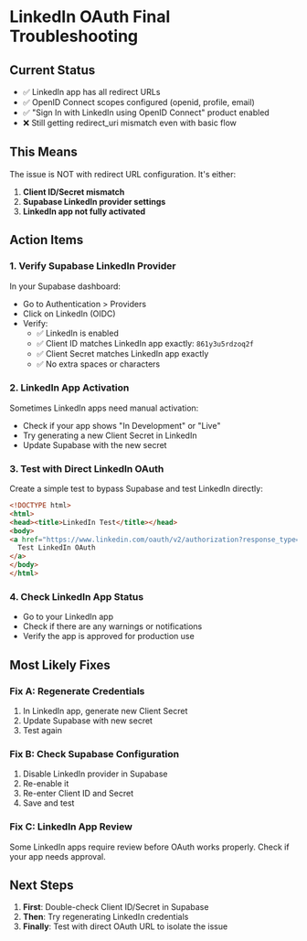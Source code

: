# LinkedIn OAuth Final Troubleshooting

## Current Status
- ✅ LinkedIn app has all redirect URLs
- ✅ OpenID Connect scopes configured (openid, profile, email)
- ✅ "Sign In with LinkedIn using OpenID Connect" product enabled
- ❌ Still getting redirect_uri mismatch even with basic flow

## This Means
The issue is NOT with redirect URL configuration. It's either:
1. **Client ID/Secret mismatch**
2. **Supabase LinkedIn provider settings**
3. **LinkedIn app not fully activated**

## Action Items

### 1. Verify Supabase LinkedIn Provider
In your Supabase dashboard:
- Go to Authentication > Providers
- Click on LinkedIn (OIDC)
- Verify:
  - ✅ LinkedIn is enabled
  - ✅ Client ID matches LinkedIn app exactly: `861y3u5rdzoq2f`
  - ✅ Client Secret matches LinkedIn app exactly
  - ✅ No extra spaces or characters

### 2. LinkedIn App Activation
Sometimes LinkedIn apps need manual activation:
- Check if your app shows "In Development" or "Live"
- Try generating a new Client Secret in LinkedIn
- Update Supabase with the new secret

### 3. Test with Direct LinkedIn OAuth
Create a simple test to bypass Supabase and test LinkedIn directly:

```html
<!DOCTYPE html>
<html>
<head><title>LinkedIn Test</title></head>
<body>
<a href="https://www.linkedin.com/oauth/v2/authorization?response_type=code&client_id=861y3u5rdzoq2f&redirect_uri=https://wqoiedzibfptxfsatzgy.supabase.co/auth/v1/callback&scope=openid%20profile%20email">
  Test LinkedIn OAuth
</a>
</body>
</html>
```

### 4. Check LinkedIn App Status
- Go to your LinkedIn app
- Check if there are any warnings or notifications
- Verify the app is approved for production use

## Most Likely Fixes

### Fix A: Regenerate Credentials
1. In LinkedIn app, generate new Client Secret
2. Update Supabase with new secret
3. Test again

### Fix B: Check Supabase Configuration
1. Disable LinkedIn provider in Supabase
2. Re-enable it
3. Re-enter Client ID and Secret
4. Save and test

### Fix C: LinkedIn App Review
Some LinkedIn apps require review before OAuth works properly. Check if your app needs approval.

## Next Steps
1. **First**: Double-check Client ID/Secret in Supabase
2. **Then**: Try regenerating LinkedIn credentials
3. **Finally**: Test with direct OAuth URL to isolate the issue
